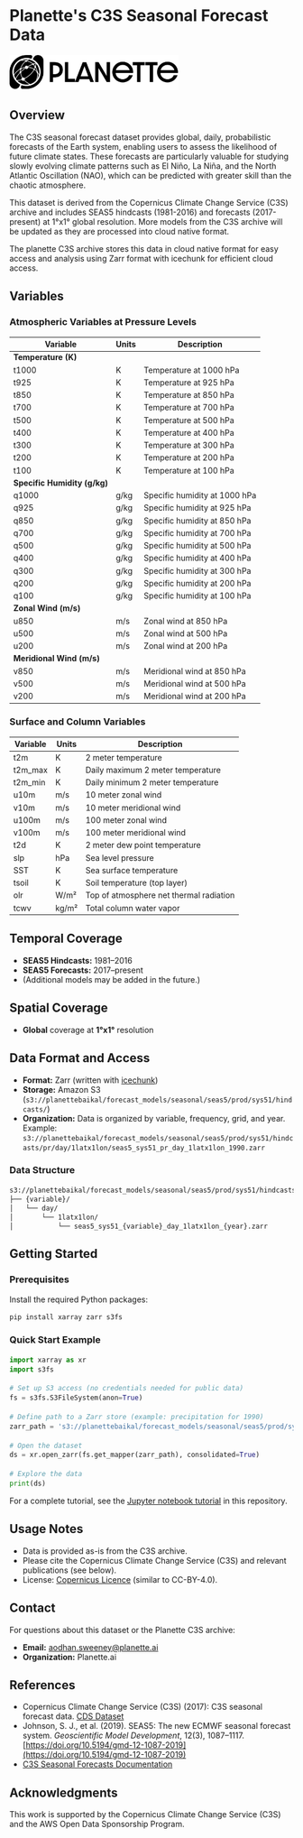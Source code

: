 # Planette's C3S Seasonal Forecast Data

<img src="planette_icon.png" alt="Planette Logo" width="300"/>

## Overview

The C3S seasonal forecast dataset provides global, daily, probabilistic forecasts of the Earth system, enabling users to assess the likelihood of future climate states. These forecasts are particularly valuable for studying slowly evolving climate patterns such as El Niño, La Niña, and the North Atlantic Oscillation (NAO), which can be predicted with greater skill than the chaotic atmosphere.

This dataset is derived from the Copernicus Climate Change Service (C3S) archive and includes SEAS5 hindcasts (1981-2016) and forecasts (2017-present) at 1°x1° global resolution. More models from the C3S archive will be updated as they are processed into cloud native format.

The planette C3S archive stores this data in cloud native format for easy access and analysis using Zarr format with icechunk for efficient cloud access.

## Variables

### Atmospheric Variables at Pressure Levels

| Variable                | Units     | Description                                 |
|-------------------------|-----------|---------------------------------------------|
| **Temperature (K)**     |           |                                             |
| t1000                   | K         | Temperature at 1000 hPa                     |
| t925                    | K         | Temperature at 925 hPa                      |
| t850                    | K         | Temperature at 850 hPa                      |
| t700                    | K         | Temperature at 700 hPa                      |
| t500                    | K         | Temperature at 500 hPa                      |
| t400                    | K         | Temperature at 400 hPa                      |
| t300                    | K         | Temperature at 300 hPa                      |
| t200                    | K         | Temperature at 200 hPa                      |
| t100                    | K         | Temperature at 100 hPa                      |
| **Specific Humidity (g/kg)** |       |                                             |
| q1000                   | g/kg      | Specific humidity at 1000 hPa               |
| q925                    | g/kg      | Specific humidity at 925 hPa                |
| q850                    | g/kg      | Specific humidity at 850 hPa                |
| q700                    | g/kg      | Specific humidity at 700 hPa                |
| q500                    | g/kg      | Specific humidity at 500 hPa                |
| q400                    | g/kg      | Specific humidity at 400 hPa                |
| q300                    | g/kg      | Specific humidity at 300 hPa                |
| q200                    | g/kg      | Specific humidity at 200 hPa                |
| q100                    | g/kg      | Specific humidity at 100 hPa                |
| **Zonal Wind (m/s)**    |           |                                             |
| u850                    | m/s       | Zonal wind at 850 hPa                       |
| u500                    | m/s       | Zonal wind at 500 hPa                       |
| u200                    | m/s       | Zonal wind at 200 hPa                       |
| **Meridional Wind (m/s)** |         |                                             |
| v850                    | m/s       | Meridional wind at 850 hPa                  |
| v500                    | m/s       | Meridional wind at 500 hPa                  |
| v200                    | m/s       | Meridional wind at 200 hPa                  |

### Surface and Column Variables

| Variable                | Units     | Description                                 |
|-------------------------|-----------|---------------------------------------------|
| t2m                     | K         | 2 meter temperature                         |
| t2m_max                 | K         | Daily maximum 2 meter temperature           |
| t2m_min                 | K         | Daily minimum 2 meter temperature           |
| u10m                    | m/s       | 10 meter zonal wind                         |
| v10m                    | m/s       | 10 meter meridional wind                    |
| u100m                   | m/s       | 100 meter zonal wind                        |
| v100m                   | m/s       | 100 meter meridional wind                   |
| t2d                     | K         | 2 meter dew point temperature               |
| slp                     | hPa       | Sea level pressure                          |
| SST                     | K         | Sea surface temperature                     |
| tsoil                   | K         | Soil temperature (top layer)                |
| olr                     | W/m²      | Top of atmosphere net thermal radiation     |
| tcwv                    | kg/m²     | Total column water vapor                    |

## Temporal Coverage

- **SEAS5 Hindcasts:** 1981–2016
- **SEAS5 Forecasts:** 2017–present
- (Additional models may be added in the future.)

## Spatial Coverage

- **Global** coverage at **1°x1°** resolution

## Data Format and Access

- **Format:** Zarr (written with [icechunk](https://github.com/earth-mover/icechunk))
- **Storage:** Amazon S3 (`s3://planettebaikal/forecast_models/seasonal/seas5/prod/sys51/hindcasts/`)
- **Organization:** Data is organized by variable, frequency, grid, and year.  
  Example:  
  `s3://planettebaikal/forecast_models/seasonal/seas5/prod/sys51/hindcasts/pr/day/1latx1lon/seas5_sys51_pr_day_1latx1lon_1990.zarr`

### Data Structure

```
s3://planettebaikal/forecast_models/seasonal/seas5/prod/sys51/hindcasts/
├── {variable}/
│   └── day/
│       └── 1latx1lon/
│           └── seas5_sys51_{variable}_day_1latx1lon_{year}.zarr
```

## Getting Started

### Prerequisites

Install the required Python packages:

```bash
pip install xarray zarr s3fs
```

### Quick Start Example

```python
import xarray as xr
import s3fs

# Set up S3 access (no credentials needed for public data)
fs = s3fs.S3FileSystem(anon=True)

# Define path to a Zarr store (example: precipitation for 1990)
zarr_path = 's3://planettebaikal/forecast_models/seasonal/seas5/prod/sys51/hindcasts/pr/day/1latx1lon/seas5_sys51_pr_day_1latx1lon_1990.zarr'

# Open the dataset
ds = xr.open_zarr(fs.get_mapper(zarr_path), consolidated=True)

# Explore the data
print(ds)
```

For a complete tutorial, see the [Jupyter notebook tutorial](c3s_seasonal_forecast_tutorial.ipynb) in this repository.

## Usage Notes

- Data is provided as-is from the C3S archive.
- Please cite the Copernicus Climate Change Service (C3S) and relevant publications (see below).
- License: [Copernicus Licence](https://cds.climate.copernicus.eu/api/v2/terms/static/licence-to-use-copernicus-products.pdf) (similar to CC-BY-4.0).

## Contact

For questions about this dataset or the Planette C3S archive:
- **Email:** aodhan.sweeney@planette.ai
- **Organization:** Planette.ai

## References

- Copernicus Climate Change Service (C3S) (2017): C3S seasonal forecast data. [CDS Dataset](https://cds.climate.copernicus.eu/cdsapp#!/dataset/seasonal-original-single-levels)
- Johnson, S. J., et al. (2019). SEAS5: The new ECMWF seasonal forecast system. *Geoscientific Model Development*, 12(3), 1087–1117. [https://doi.org/10.5194/gmd-12-1087-2019](https://doi.org/10.5194/gmd-12-1087-2019)
- [C3S Seasonal Forecasts Documentation](https://climate.copernicus.eu/seasonal-forecasts)

## Acknowledgments

This work is supported by the Copernicus Climate Change Service (C3S) and the AWS Open Data Sponsorship Program. 